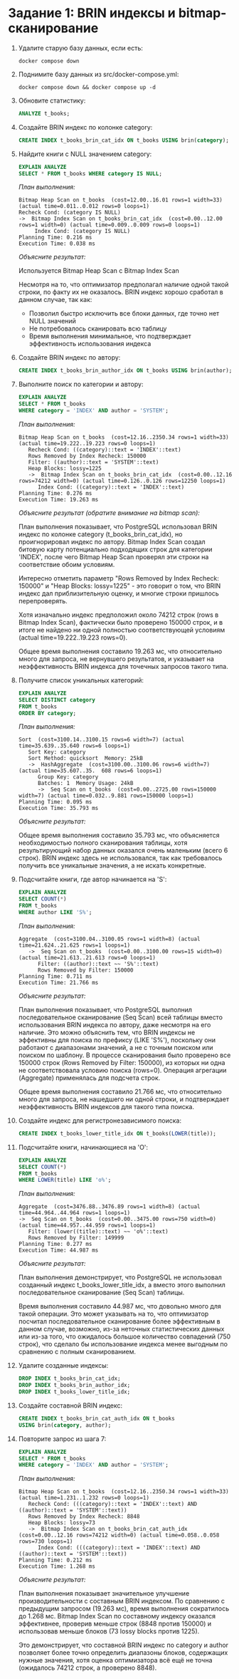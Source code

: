 # Задание 1: BRIN индексы и bitmap-сканирование

1. Удалите старую базу данных, если есть:
   ```shell
   docker compose down
   ```

2. Поднимите базу данных из src/docker-compose.yml:
   ```shell
   docker compose down && docker compose up -d
   ```

3. Обновите статистику:
   ```sql
   ANALYZE t_books;
   ```

4. Создайте BRIN индекс по колонке category:
   ```sql
   CREATE INDEX t_books_brin_cat_idx ON t_books USING brin(category);
   ```

5. Найдите книги с NULL значением category:
   ```sql
   EXPLAIN ANALYZE
   SELECT * FROM t_books WHERE category IS NULL;
   ```
   
   *План выполнения:*
   ```
   Bitmap Heap Scan on t_books  (cost=12.00..16.01 rows=1 width=33) (actual time=0.011..0.012 rows=0 loops=1)
   Recheck Cond: (category IS NULL)
   ->  Bitmap Index Scan on t_books_brin_cat_idx  (cost=0.00..12.00 rows=1 width=0) (actual time=0.009..0.009 rows=0 loops=1)
        Index Cond: (category IS NULL)
   Planning Time: 0.216 ms
   Execution Time: 0.038 ms
   ```
   
   *Объясните результат:*
   
   Используется Bitmap Heap Scan с Bitmap Index Scan

   Несмотря на то, что оптимизатор предполагал наличие одной такой строки, по факту их не оказалось. BRIN индекс хорошо сработал в данном случае, так как:
   - Позволил быстро исключить все блоки данных, где точно нет NULL значений
   - Не потребовалось сканировать всю таблицу
   - Время выполнения минимальное, что подтверждает эффективность использования индекса

6. Создайте BRIN индекс по автору:
   ```sql
   CREATE INDEX t_books_brin_author_idx ON t_books USING brin(author);
   ```

7. Выполните поиск по категории и автору:
   ```sql
   EXPLAIN ANALYZE
   SELECT * FROM t_books 
   WHERE category = 'INDEX' AND author = 'SYSTEM';
   ```
   
   *План выполнения:*
   ```
   Bitmap Heap Scan on t_books  (cost=12.16..2350.34 rows=1 width=33) (actual time=19.222..19.223 rows=0 loops=1)
      Recheck Cond: ((category)::text = 'INDEX'::text)
      Rows Removed by Index Recheck: 150000
      Filter: ((author)::text = 'SYSTEM'::text)
      Heap Blocks: lossy=1225
      ->  Bitmap Index Scan on t_books_brin_cat_idx  (cost=0.00..12.16 rows=74212 width=0) (actual time=0.126..0.126 rows=12250 loops=1)
         Index Cond: ((category)::text = 'INDEX'::text)
   Planning Time: 0.276 ms
   Execution Time: 19.263 ms
   ```
   
   *Объясните результат (обратите внимание на bitmap scan):*
   
   План выполнения показывает, что PostgreSQL использовал BRIN индекс по колонке category (t_books_brin_cat_idx), но проигнорировал индекс по автору. Bitmap Index Scan создал битовую карту потенциально подходящих строк для категории 'INDEX', после чего Bitmap Heap Scan проверял эти строки на соответствие обоим условиям. 
   
   Интересно отметить параметр "Rows Removed by Index Recheck: 150000" и "Heap Blocks: lossy=1225" - это говорит о том, что BRIN индекс дал приблизительную оценку, и многие строки пришлось перепроверять. 
   
   Хотя изначально индекс предположил около 74212 строк (rows в Bitmap Index Scan), фактически было проверено 150000 строк, и в итоге не найдено ни одной полностью соответствующей условиям (actual time=19.222..19.223 rows=0). 
   
   Общее время выполнения составило 19.263 мс, что относительно много для запроса, не вернувшего результатов, и указывает на неэффективность BRIN индекса для точечных запросов такого типа.

8. Получите список уникальных категорий:
   ```sql
   EXPLAIN ANALYZE
   SELECT DISTINCT category 
   FROM t_books 
   ORDER BY category;
   ```
   
   *План выполнения:*
   ```
   Sort  (cost=3100.14..3100.15 rows=6 width=7) (actual time=35.639..35.640 rows=6 loops=1)
      Sort Key: category
      Sort Method: quicksort  Memory: 25kB
      ->  HashAggregate  (cost=3100.00..3100.06 rows=6 width=7) (actual time=35.607..35.  608 rows=6 loops=1)
         Group Key: category
         Batches: 1  Memory Usage: 24kB
         ->  Seq Scan on t_books  (cost=0.00..2725.00 rows=150000 width=7) (actual time=0.032..9.881 rows=150000 loops=1)
   Planning Time: 0.095 ms
   Execution Time: 35.793 ms
   ```
   
   *Объясните результат:*
   
   Общее время выполнения составило 35.793 мс, что объясняется необходимостью полного сканирования таблицы, хотя результирующий набор данных оказался очень маленьким (всего 6 строк). BRIN индекс здесь не использовался, так как требовалось получить все уникальные значения, а не искать конкретные.

9. Подсчитайте книги, где автор начинается на 'S':
   ```sql
   EXPLAIN ANALYZE
   SELECT COUNT(*) 
   FROM t_books 
   WHERE author LIKE 'S%';
   ```
   
   *План выполнения:*
   ```
   Aggregate  (cost=3100.04..3100.05 rows=1 width=8) (actual time=21.624..21.625 rows=1 loops=1)
      ->  Seq Scan on t_books  (cost=0.00..3100.00 rows=15 width=0) (actual time=21.613..21.613 rows=0 loops=1)
         Filter: ((author)::text ~~ 'S%'::text)
         Rows Removed by Filter: 150000
   Planning Time: 0.711 ms
   Execution Time: 21.766 ms
   ```
   
   *Объясните результат:*

   План выполнения показывает, что PostgreSQL выполнил последовательное сканирование (Seq Scan) всей таблицы вместо использования BRIN индекса по автору, даже несмотря на его наличие. Это можно объяснить тем, что BRIN индексы не эффективны для поиска по префиксу (LIKE 'S%'), поскольку они работают с диапазонами значений, а не с точным поиском или поиском по шаблону. В процессе сканирования было проверено все 150000 строк (Rows Removed by Filter: 150000), из которых ни одна не соответствовала условию поиска (rows=0). Операция агрегации (Aggregate) применялась для подсчета строк. 
   
   Общее время выполнения составило 21.766 мс, что относительно много для запроса, не нашедшего ни одной строки, и подтверждает неэффективность BRIN индексов для такого типа поиска.

10. Создайте индекс для регистронезависимого поиска:
    ```sql
    CREATE INDEX t_books_lower_title_idx ON t_books(LOWER(title));
    ```

11. Подсчитайте книги, начинающиеся на 'O':
    ```sql
    EXPLAIN ANALYZE
    SELECT COUNT(*) 
    FROM t_books 
    WHERE LOWER(title) LIKE 'o%';
    ```
   
      *План выполнения:*
      ```
      Aggregate  (cost=3476.88..3476.89 rows=1 width=8) (actual time=44.964..44.964 rows=1 loops=1)
      ->  Seq Scan on t_books  (cost=0.00..3475.00 rows=750 width=0) (actual time=44.957..44.959 rows=1 loops=1)
         Filter: (lower((title)::text) ~~ 'o%'::text)
         Rows Removed by Filter: 149999
      Planning Time: 0.277 ms
      Execution Time: 44.987 ms
      ```
   
      *Объясните результат:*
   
      План выполнения демонстрирует, что PostgreSQL не использовал созданный индекс t_books_lower_title_idx, а вместо этого выполнил последовательное сканирование (Seq Scan) таблицы. 
   
      Время выполнения составило 44.987 мс, что довольно много для такой операции. Это может указывать на то, что оптимизатор посчитал последовательное сканирование более эффективным в данном случае, возможно, из-за неточных статистических данных или из-за того, что ожидалось большое количество совпадений (750 строк), что сделало бы использование индекса менее выгодным по сравнению с полным сканированием.

12. Удалите созданные индексы:
    ```sql
    DROP INDEX t_books_brin_cat_idx;
    DROP INDEX t_books_brin_author_idx;
    DROP INDEX t_books_lower_title_idx;
    ```

13. Создайте составной BRIN индекс:
    ```sql
    CREATE INDEX t_books_brin_cat_auth_idx ON t_books 
    USING brin(category, author);
    ```

14. Повторите запрос из шага 7:
    ```sql
    EXPLAIN ANALYZE
    SELECT * FROM t_books 
    WHERE category = 'INDEX' AND author = 'SYSTEM';
    ```
   
      *План выполнения:*
      ```
      Bitmap Heap Scan on t_books  (cost=12.16..2350.34 rows=1 width=33) (actual time=1.231..1.232 rows=0 loops=1)
         Recheck Cond: (((category)::text = 'INDEX'::text) AND ((author)::text = 'SYSTEM'::text))
         Rows Removed by Index Recheck: 8848
         Heap Blocks: lossy=73
         ->  Bitmap Index Scan on t_books_brin_cat_auth_idx  (cost=0.00..12.16 rows=74212 width=0) (actual time=0.058..0.058 rows=730 loops=1)
            Index Cond: (((category)::text = 'INDEX'::text) AND ((author)::text = 'SYSTEM'::text))
      Planning Time: 0.212 ms
      Execution Time: 1.268 ms
      ```
   
      *Объясните результат:*

      План выполнения показывает значительное улучшение производительности с составным BRIN индексом. По сравнению с предыдущим запросом (19.263 мс), время выполнения сократилось до 1.268 мс. Bitmap Index Scan по составному индексу оказался эффективнее, проверив меньше строк (8848 против 150000) и использовав меньше блоков (73 lossy blocks против 1225). 
      
      Это демонстрирует, что составной BRIN индекс по category и author позволяет более точно определить диапазоны блоков, содержащих нужные значения, хотя оценка оптимизатора всё ещё не точна (ожидалось 74212 строк, а проверено 8848).
